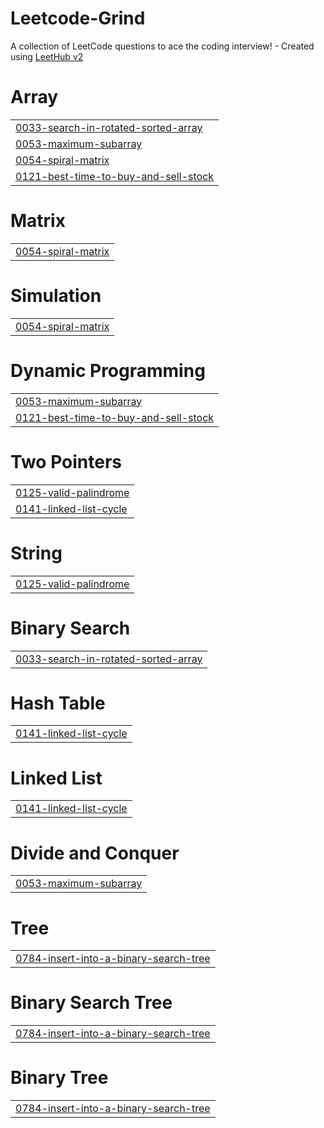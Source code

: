 # Leetcode-Grind
A collection of LeetCode questions to ace the coding interview! - Created using [LeetHub v2](https://github.com/arunbhardwaj/LeetHub-2.0)


# Array
|  |
| ------- |
| [0033-search-in-rotated-sorted-array](https://github.com/hvmil/Leetcode-Grind/tree/master/0033-search-in-rotated-sorted-array) |
| [0053-maximum-subarray](https://github.com/hvmil/Leetcode-Grind/tree/master/0053-maximum-subarray) |
| [0054-spiral-matrix](https://github.com/hvmil/Leetcode-Grind/tree/master/0054-spiral-matrix) |
| [0121-best-time-to-buy-and-sell-stock](https://github.com/hvmil/Leetcode-Grind/tree/master/0121-best-time-to-buy-and-sell-stock) |
# Matrix
|  |
| ------- |
| [0054-spiral-matrix](https://github.com/hvmil/Leetcode-Grind/tree/master/0054-spiral-matrix) |
# Simulation
|  |
| ------- |
| [0054-spiral-matrix](https://github.com/hvmil/Leetcode-Grind/tree/master/0054-spiral-matrix) |
# Dynamic Programming
|  |
| ------- |
| [0053-maximum-subarray](https://github.com/hvmil/Leetcode-Grind/tree/master/0053-maximum-subarray) |
| [0121-best-time-to-buy-and-sell-stock](https://github.com/hvmil/Leetcode-Grind/tree/master/0121-best-time-to-buy-and-sell-stock) |
# Two Pointers
|  |
| ------- |
| [0125-valid-palindrome](https://github.com/hvmil/Leetcode-Grind/tree/master/0125-valid-palindrome) |
| [0141-linked-list-cycle](https://github.com/hvmil/Leetcode-Grind/tree/master/0141-linked-list-cycle) |
# String
|  |
| ------- |
| [0125-valid-palindrome](https://github.com/hvmil/Leetcode-Grind/tree/master/0125-valid-palindrome) |
# Binary Search
|  |
| ------- |
| [0033-search-in-rotated-sorted-array](https://github.com/hvmil/Leetcode-Grind/tree/master/0033-search-in-rotated-sorted-array) |
# Hash Table
|  |
| ------- |
| [0141-linked-list-cycle](https://github.com/hvmil/Leetcode-Grind/tree/master/0141-linked-list-cycle) |
# Linked List
|  |
| ------- |
| [0141-linked-list-cycle](https://github.com/hvmil/Leetcode-Grind/tree/master/0141-linked-list-cycle) |
# Divide and Conquer
|  |
| ------- |
| [0053-maximum-subarray](https://github.com/hvmil/Leetcode-Grind/tree/master/0053-maximum-subarray) |
# Tree
|  |
| ------- |
| [0784-insert-into-a-binary-search-tree](https://github.com/hvmil/Leetcode-Grind/tree/master/0784-insert-into-a-binary-search-tree) |
# Binary Search Tree
|  |
| ------- |
| [0784-insert-into-a-binary-search-tree](https://github.com/hvmil/Leetcode-Grind/tree/master/0784-insert-into-a-binary-search-tree) |
# Binary Tree
|  |
| ------- |
| [0784-insert-into-a-binary-search-tree](https://github.com/hvmil/Leetcode-Grind/tree/master/0784-insert-into-a-binary-search-tree) |